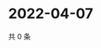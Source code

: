# 2022-04-07

共 0 条

<!-- BEGIN WEIBO -->
<!-- 最后更新时间 Thu Apr 07 2022 19:13:58 GMT+0800 (China Standard Time) -->

<!-- END WEIBO -->
